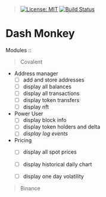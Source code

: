 > [![License: MIT](https://img.shields.io/badge/License-MIT-yellow.svg)](https://opensource.org/licenses/MIT)
> [![Build Status](https://www.travis-ci.com/Monkey-Dagger/dashboard-ios.svg?branch=main)](https://www.travis-ci.com/Monkey-Dagger/dashboard-ios)

# Dash Monkey

Modules ::

> Covalent

- Address manager
  - [ ] add and store addresses
  - [ ] display all balances
  - [ ] display all transactions
  - [ ] display token transfers
  - [ ] display nft

- Power User
  - [ ] display block info
  - [ ] display token holders and delta
  - [ ] *display log events*

- Pricing
  - [ ] display all spot prices
  - [ ] display historical daily chart
  - [ ] display one day volatility


> Binance
